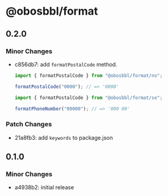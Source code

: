 # @obosbbl/format

## 0.2.0

### Minor Changes

- c856db7: add `formatPostalCode` method.

  ```js
  import { formatPostalCode } from "@obosbbl/format/no";

  formatPostalCode("0000"); // => '0000'

  import { formatPostalCode } from "@obosbbl/format/se";

  formatPhoneNumber("00000"); // => '000 00'
  ```

### Patch Changes

- 21a8fb3: add `keywords` to package.json

## 0.1.0

### Minor Changes

- a4938b2: initial release
